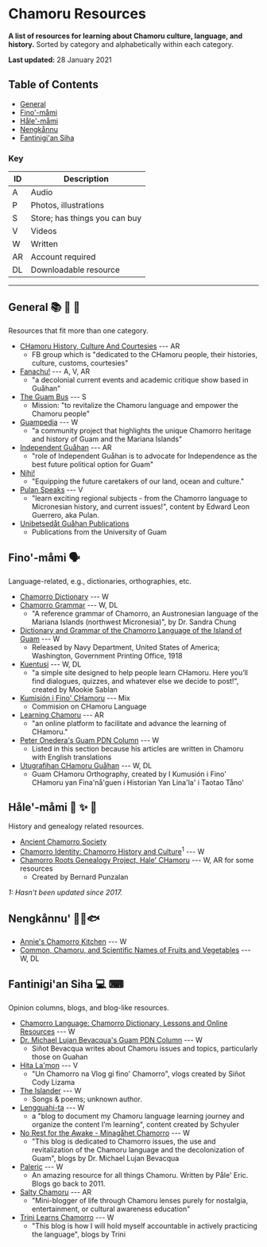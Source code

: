 # Chamoru Resources

**A list of resources for learning about Chamoru culture, language, and history.** Sorted by category and alphabetically within each category.

**Last updated:** 28 January 2021

## Table of Contents

- [General](#general)
- [Fino'-måmi](#fino-måmi)
- [Håle'-måmi](#håle-måmi)
- [Nengkånnu](#nengkånnu)
- [Fantinigi'an Siha](#fantinigian-siha)

### Key

| ID | Description |
| --- | --- |
| A | Audio |
| P | Photos, illustrations |
| S | Store; has things you can buy |
| V | Videos |
| W | Written |
| AR | Account required |
| DL | Downloadable resource |

---

## General 📚 📖 📑

Resources that fit more than one category.

- [CHamoru History, Culture And Courtesies](https://www.facebook.com/groups/616633032124663) --- AR
  - FB group which is "dedicated to the CHamoru people, their histories, culture, customs, courtesies"
- [Fanachu!](https://www.patreon.com/fanachu/posts) --- A, V, AR
  - "a decolonial current events and academic critique show based in Guåhan"
- [The Guam Bus](https://www.theguambus.com/) --- S
  - Mission: "to revitalize the Chamoru language and empower the Chamoru people"
- [Guampedia](https://www.guampedia.com/) --- W
  - "a community project that highlights the unique Chamorro heritage and history of Guam and the Mariana Islands"
- [Independent Guåhan](https://www.facebook.com/independentgu/) --- AR
  - "role of Independent Guåhan is to advocate for Independence as the best future political option for Guam"
- [Nihi!](https://www.nihiguam.org/media)
  - "Equipping the future caretakers of our land, ocean and culture."
- [Pulan Speaks](https://www.youtube.com/channel/UCF2PEL18ghNHP_HcKMz8LBQ) --- V
  - "learn exciting regional subjects - from the Chamorro language to Micronesian history, and current issues!", content by Edward Leon Guerrero, aka Pulan.
- [Unibetsedåt Guåhan Publications](https://www.uog.edu/uogpress/publications/)
  - Publications from the University of Guam

## Fino'-måmi 🗣

Language-related, e.g., dictionaries, orthographies, etc.

- [Chamorro Dictionary](http://www.chamoru.info/dictionary/) --- W
- [Chamorro Grammar](https://escholarship.org/uc/item/2sx7w4h5?) --- W, DL
  - "A reference grammar of Chamorro, an Austronesian language of the Mariana Islands (northwest Micronesia)", by Dr. Sandra Chung
- [Dictionary and Grammar of the Chamorro Language of the Island of Guam](http://chamorrobible.org/chamorro-dictionary1.htm) --- W
  - Released by Navy Department, United States of America; Washington, Government Printing Office, 1918
- [Kuentusi](https://kuentusi.com/) --- W, DL
  - "a simple site designed to help people learn CHamoru. Here you’ll find dialogues, quizzes, and whatever else we decide to post!", created by Mookie Sablan
- [Kumisión i Fino' CHamoru](https://kumisionchamoru.guam.gov/) --- Mix
  - Commision on CHamoru Language
- [Learning Chamoru](https://learningchamoru.com/) --- AR
  - "an online platform to facilitate and advance the learning of CHamoru."
- [Peter Onedera's Guam PDN Column](https://www.guampdn.com/search/?q=onedera) --- W
  - Listed in this section because his articles are written in Chamoru with English translations
- [Utugrafihan CHamoru Guåhan](https://kumisionchamoru.guam.gov/sites/default/files/utugrafihan_chamoru_guahan.pdf) --- W, DL
  - Guam CHamoru Orthography, created by I Kumusión i Fino' CHamoru yan Fina'nå'guen i Historian Yan Lina'la' i Taotao Tåno'

## Håle'-måmi 🌊 ✨ 🧬

History and genealogy related resources.

- [Ancient Chamorro Society](https://ancientchamorrosociety.weebly.com/)
- [Chamorro Identity: Chamorro History and Culture](https://chamorrohistory.blogspot.com/)<sup>1</sup> --- W
- [Chamorro Roots Genealogy Project, Hale' CHamoru](https://www.chamorroroots.com/v7/) --- W, AR for some resources
  - Created by Bernard Punzalan

*1: Hasn't been updated since 2017.*

## Nengkånnu' 🍚🥥🐟

- [Annie's Chamorro Kitchen](https://www.annieschamorrokitchen.com/chamorro-dishes/) --- W
- [Common, Chamoru, and Scientific Names of Fruits and Vegetables](https://cnas-re.uog.edu/wp-content/uploads/2016/03/chamoru_science_names_3_21_16.pdf) --- W, DL

## Fantinigi'an Siha 💻 ⌨

Opinion columns, blogs, and blog-like resources.

- [Chamorro Language: Chamorro Dictionary, Lessons and Online Resources](http://www.chamoru.info/) --- W
- [Dr. Michael Lujan Bevacqua's Guam PDN Column](https://www.guampdn.com/search/?q=Bevacqua) --- W
  - Siñot Bevacqua writes about Chamoru issues and topics, particularly those on Guahan
- [Hita La'mon](https://www.youtube.com/channel/UC4Hab84fuJ6hwQFxTOKqItw) --- V
  - "Un Chamorro na Vlog gi fino' Chamorro", vlogs created by Siñot Cody Lizama
- [The Islander](https://chotdecamilo.blogspot.com/) --- W
  - Songs & poems; unknown author.
- [Lengguahi-ta](https://lengguahita.wordpress.com/) --- W
  - a "blog to document my Chamoru language learning journey and organize the content I’m learning", content created by Schyuler
- [No Rest for the Awake - Minagåhet Chamorro](https://minagahet.blogspot.com/) --- W
  - "This blog is dedicated to Chamorro issues, the use and revitalization of the Chamoru language and the decolonization of Guam", blogs by Dr. Michael Lujan Bevacqua
- [Paleric](https://paleric.blogspot.com/) --- W
  - An amazing resource for all things Chamoru. Written by Påle' Eric. Blogs go back to 2011.
- [Salty Chamoru](https://www.instagram.com/thesaltychamoru/) --- AR
  - "Mini-blogger of life through Chamoru lenses purely for nostalgia, entertainment, or cultural awareness education"
- [Trini Learns Chamorro](https://trinilearnschamorro.blogspot.com/) --- W
  - "This blog is how I will hold myself accountable in actively practicing the language", blogs by Trini
